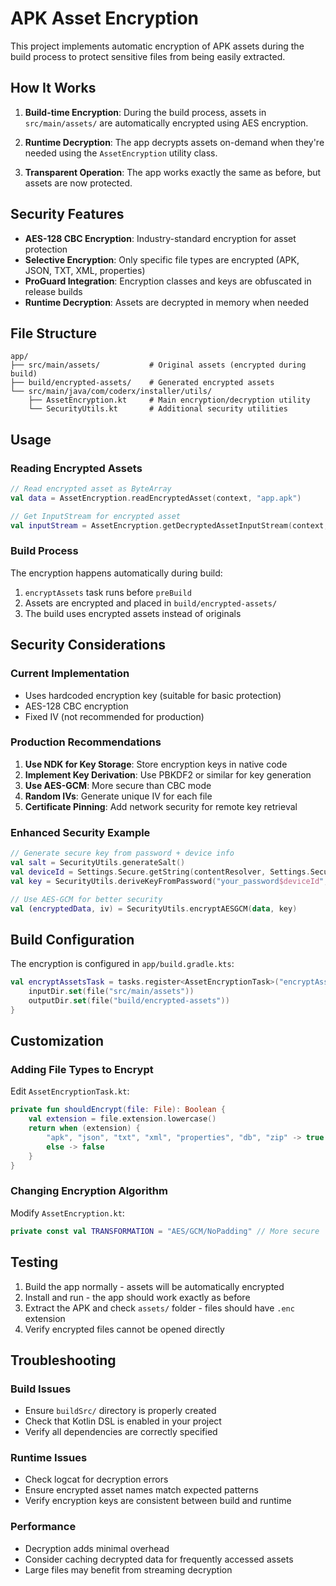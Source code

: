 # APK Asset Encryption

This project implements automatic encryption of APK assets during the build process to protect sensitive files from being easily extracted.

## How It Works

1. **Build-time Encryption**: During the build process, assets in `src/main/assets/` are automatically encrypted using AES encryption.

2. **Runtime Decryption**: The app decrypts assets on-demand when they're needed using the `AssetEncryption` utility class.

3. **Transparent Operation**: The app works exactly the same as before, but assets are now protected.

## Security Features

- **AES-128 CBC Encryption**: Industry-standard encryption for asset protection
- **Selective Encryption**: Only specific file types are encrypted (APK, JSON, TXT, XML, properties)
- **ProGuard Integration**: Encryption classes and keys are obfuscated in release builds
- **Runtime Decryption**: Assets are decrypted in memory when needed

## File Structure

```
app/
├── src/main/assets/           # Original assets (encrypted during build)
├── build/encrypted-assets/    # Generated encrypted assets
└── src/main/java/com/coderx/installer/utils/
    ├── AssetEncryption.kt     # Main encryption/decryption utility
    └── SecurityUtils.kt       # Additional security utilities
```

## Usage

### Reading Encrypted Assets

```kotlin
// Read encrypted asset as ByteArray
val data = AssetEncryption.readEncryptedAsset(context, "app.apk")

// Get InputStream for encrypted asset
val inputStream = AssetEncryption.getDecryptedAssetInputStream(context, "app.apk")
```

### Build Process

The encryption happens automatically during build:

1. `encryptAssets` task runs before `preBuild`
2. Assets are encrypted and placed in `build/encrypted-assets/`
3. The build uses encrypted assets instead of originals

## Security Considerations

### Current Implementation
- Uses hardcoded encryption key (suitable for basic protection)
- AES-128 CBC encryption
- Fixed IV (not recommended for production)

### Production Recommendations

1. **Use NDK for Key Storage**: Store encryption keys in native code
2. **Implement Key Derivation**: Use PBKDF2 or similar for key generation
3. **Use AES-GCM**: More secure than CBC mode
4. **Random IVs**: Generate unique IV for each file
5. **Certificate Pinning**: Add network security for remote key retrieval

### Enhanced Security Example

```kotlin
// Generate secure key from password + device info
val salt = SecurityUtils.generateSalt()
val deviceId = Settings.Secure.getString(contentResolver, Settings.Secure.ANDROID_ID)
val key = SecurityUtils.deriveKeyFromPassword("your_password$deviceId", salt)

// Use AES-GCM for better security
val (encryptedData, iv) = SecurityUtils.encryptAESGCM(data, key)
```

## Build Configuration

The encryption is configured in `app/build.gradle.kts`:

```kotlin
val encryptAssetsTask = tasks.register<AssetEncryptionTask>("encryptAssets") {
    inputDir.set(file("src/main/assets"))
    outputDir.set(file("build/encrypted-assets"))
}
```

## Customization

### Adding File Types to Encrypt

Edit `AssetEncryptionTask.kt`:

```kotlin
private fun shouldEncrypt(file: File): Boolean {
    val extension = file.extension.lowercase()
    return when (extension) {
        "apk", "json", "txt", "xml", "properties", "db", "zip" -> true
        else -> false
    }
}
```

### Changing Encryption Algorithm

Modify `AssetEncryption.kt`:

```kotlin
private const val TRANSFORMATION = "AES/GCM/NoPadding" // More secure
```

## Testing

1. Build the app normally - assets will be automatically encrypted
2. Install and run - the app should work exactly as before
3. Extract the APK and check `assets/` folder - files should have `.enc` extension
4. Verify encrypted files cannot be opened directly

## Troubleshooting

### Build Issues
- Ensure `buildSrc/` directory is properly created
- Check that Kotlin DSL is enabled in your project
- Verify all dependencies are correctly specified

### Runtime Issues
- Check logcat for decryption errors
- Ensure encrypted asset names match expected patterns
- Verify encryption keys are consistent between build and runtime

### Performance
- Decryption adds minimal overhead
- Consider caching decrypted data for frequently accessed assets
- Large files may benefit from streaming decryption